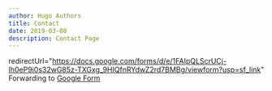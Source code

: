 ```yaml
---
author: Hugo Authors
title: Contact
date: 2019-03-08
description: Contact Page
---
```

redirectUrl="https://docs.google.com/forms/d/e/1FAIpQLScrUCj-Ih0eP9i0s32wG85z-TXGxg_9HIQfnRYdwZ2rd7BMBg/viewform?usp=sf_link"
Forwarding to [Google Form](https://docs.google.com/forms/d/e/1FAIpQLScrUCj-Ih0eP9i0s32wG85z-TXGxg_9HIQfnRYdwZ2rd7BMBg/viewform?usp=sf_link)